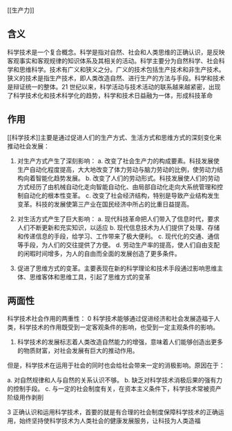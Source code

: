 [[生产力]]
## 含义 
科学技术是一个复合概念。科学是指对自然、社会和人类思维的正确认识，是反映客观事实和客观规律的知识体系及其相关的活动。科学主要分为自然科学、社会科学和思维科学。技术有广义和狭义之分。广义的技术包括生产技术和非生产技术。狭义的技术是指生产技术，即人类改造自然、进行生产的方法与手段。科学和技术是辩证统一的整体。21 世纪以来，科学活动与技术活动的联系越来越紧密，出现了科学技术化和技术科学化的趋势，科学和技术日益融为一体，形成科技革命

## 作用
[[科学技术]]主要是通过促进人们的生产方式、生活方式和思维方式的深刻变化来推动社会发展：
 1. 对生产方式产生了深刻影响：
	 a. 改变了社会生产力的构成要素。科技发展使生产自动化程度提高，大大地改变了体力劳动与脑力劳动的比例，使劳动力结构向着智能化趋势发展。
	 b. 改变了人们的劳动形式。科技发展使人们的劳动方式经历了由机械自动化走向智能自动化、由局部自动化走向大系统管理和控制自动化的根本性变革。
	 c. 改变了社会经济结构，特别是导致产业结构发生变革。科技的发展使第三产业在国民经济中所占的比重日益提高。
1. 对生活方式产生了巨大影响：
	a. 现代科技革命把人们带入了信息时代，要求人们不断更新和充实知识，以适应
	b. 现代信息技术为人们提供了处理、存储和传递信息的手段，给学习、工作带来了极大便利。
	c. 现代化的交通、通信等手段，为人们的交往提供了方便。
	d. 劳动生产率的提高，使人们自由支配的闲暇时间增多，为人的自由而全面的发展创造了更多条件。
 
3. 促进了思维方式的变革。主要表现在新的科学理论和技术手段通过影响思维主体、思维客体和思维工具，引起了思维方式的变革


## 两面性
科学技术社会作用的两重性： 
0 科学技术能够通过促进经济和社会发展造福于人类，科学技术的作用既受到一定客观条件的影响，也受到一定主观条件的影响。
1. 科学技术的发展标志着人类改造自然能力的增强，意味着人们能够创造出更多的物质财富，对社会发展有巨大的推动作用。

但是，科学技术在运用于社会的同时也会给社会带来一定的消极影响。原因在于：

 a. 对自然规律和人与自然的关系认识不够。
 b. 缺乏对科学技术消极后果的强有力的控制手段。
 c. 与一定的社会制度有关，在资本主义条件下，科学技术常被资产阶级用作剥削

 3 正确认识和运用科学技术，首要的就是有合理的社会制度保障科学技术的正确运用，始终坚持使科学技术为人类社会的健康发展服务，让科技为人类造福
